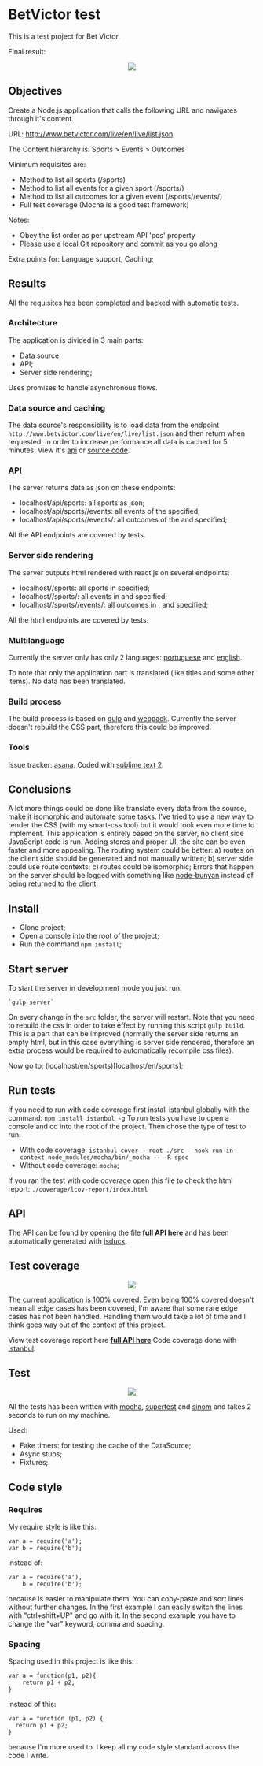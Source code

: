 # BetVictor test

This is a test project for Bet Victor.

Final result:

<p align="center">
  <img src ="./docs/img/animation2.gif" />
</p>



## Objectives

Create a Node.js application that calls the following URL and navigates through it's content.

URL: http://www.betvictor.com/live/en/live/list.json

The Content hierarchy is: Sports > Events > Outcomes

Minimum requisites are:

 - Method to list all sports (/sports)
 - Method to list all events for a given sport (/sports/<id>)
 - Method to list all outcomes for a given event (/sports/<id>/events/<id>)
 - Full test coverage (Mocha is a good test framework)

Notes:

 - Obey the list order as per upstream API 'pos' property
 - Please use a local Git repository and commit as you go along

Extra points for: Language support, Caching;



## Results

All the requisites has been completed and backed with automatic tests.


### Architecture

The application is divided in 3 main parts:

 - Data source;
 - API;
 - Server side rendering;

Uses promises to handle asynchronous flows.


### Data source and caching

The data source's responsibility is to load data from the endpoint `http://www.betvictor.com/live/en/live/list.json` and then return when requested. In order to increase performance all data is cached for 5 minutes. View it's [api](https://rawgit.com/hackhat/betvictor-test/v0.0.2/docs/jsduck/index.html#!/api/DataSource) or [source code](./src/server/DataSource.js).


### API

The server returns data as json on these endpoints:

 - localhost/api/sports: all sports as json;
 - localhost/api/sports/<sportId>/events: all events of the <sportId> specified;
 - localhost/api/sports/<sportId>/events/<eventId>: all outcomes of the <sportId> and <eventId> specified;

All the API endpoints are covered by tests.


### Server side rendering

The server outputs html rendered with react js on several endpoints:

 - localhost/<lang>/sports: all sports in <lang> specified;
 - localhost/<lang>/sports/<sportId>: all events in <lang> and <sportId> specified;
 - localhost/<lang>/sports/<sportId>/events/<eventId>: all outcomes in <lang>, <sportId> and <eventId> specified;

All the html endpoints are covered by tests.


### Multilanguage

Currently the server only has only 2 languages: [portuguese](./src/client/pt_PT.js) and [english](./src/client/en_US.js).

To note that only the application part is translated (like titles and some other items). No data has been translated.


### Build process

The build process is based on [gulp](http://gulpjs.com/) and [webpack](http://webpack.github.io/). Currently the server doesn't rebuild the CSS part, therefore this could be improved.


### Tools

Issue tracker: [asana](https://asana.com).
Coded with [sublime text 2](http://www.sublimetext.com/2).



## Conclusions

A lot more things could be done like translate every data from the source, make it isomorphic and automate some tasks. I've tried to use a new way to render the CSS (with my smart-css tool) but it would took even more time to implement.
This application is entirely based on the server, no client side JavaScript code is run. Adding stores and proper UI, the site can be even faster and more appealing.
The routing system could be better: a) routes on the client side should be generated and not manually written; b) server side could use route contexts; c) routes could be isomorphic;
Errors that happen on the server should be logged with something like [node-bunyan](https://github.com/trentm/node-bunyan) instead of being returned to the client.

## Install

 - Clone project;
 - Open a console into the root of the project;
 - Run the command `npm install`;



## Start server

To start the server in development mode you just run:

    `gulp server`

On every change in the `src` folder, the server will restart. Note that you need to rebuild the css in order to take effect by running this script `gulp build`. This is a part that can be improved (normally the server side returns an empty html, but in this case everything is server side rendered, therefore an extra process would be required to automatically recompile css files).

Now go to: (localhost/en/sports)[localhost/en/sports];



## Run tests

If you need to run with code coverage first install istanbul globally with the command: `npm install istanbul -g`
To run tests you have to open a console and cd into the root of the project. Then chose the type of test to run:

 - With code coverage: `istanbul cover --root ./src --hook-run-in-context node_modules/mocha/bin/_mocha -- -R spec`
 - Without code coverage: `mocha`;

If you ran the test with code coverage open this file to check the html report: `./coverage/lcov-report/index.html`



## API

The API can be found by opening the file **[full API here](https://rawgit.com/hackhat/betvictor-test/v0.0.2/docs/jsduck/index.html)** and has been automatically generated with [jsduck](https://github.com/senchalabs/jsduck).



## Test coverage

<p align="center">
  <img src ="./docs/img/test-coverage-report.jpg" />
</p>

The current application is 100% covered. Even being 100% covered doesn't mean all edge cases has been covered, I'm aware that
some rare edge cases has not been handled. Handling them would take a lot of time and I think goes way out of the context of this project.

View test coverage report here **[full API here](https://rawgit.com/hackhat/betvictor-test/v0.0.2/coverage/lcov-report/index.html)**
Code coverage done with [istanbul](https://github.com/gotwarlost/istanbul).



## Test

<p align="center">
  <img src ="./docs/img/test-report.jpg" />
</p>

All the tests has been written with [mocha](https://github.com/mochajs/mocha), [supertest](https://github.com/visionmedia/supertest)
and [sinom](http://sinonjs.org/) and takes 2 seconds to run on my machine.

Used:

 - Fake timers: for testing the cache of the DataSource;
 - Async stubs;
 - Fixtures;



## Code style

### Requires

My require style is like this:

    var a = require('a');
    var b = require('b');

instead of:

    var a = require('a'),
        b = require('b');

because is easier to manipulate them. You can copy-paste and sort lines without further changes. In the first example I can easily switch the lines with "ctrl+shift+UP" and go with it. In the second example you have to change the "var" keyword, comma and spacing.


### Spacing

Spacing used in this project is like this:

    var a = function(p1, p2){
        return p1 + p2;
    }

instead of this:

    var a = function (p1, p2) {
      return p1 + p2;
    }

because I'm more used to. I keep all my code style standard across the code I write.
